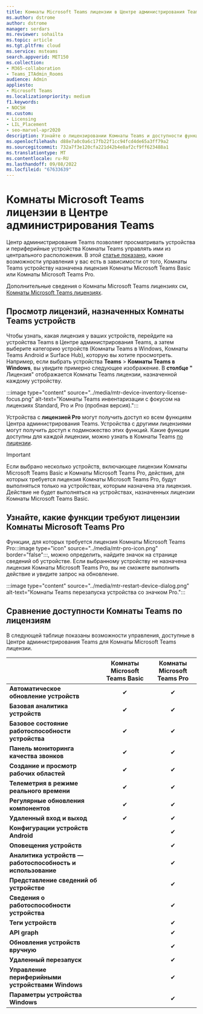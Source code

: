 ```yaml
---
title: Комнаты Microsoft Teams лицензии в Центре администрирования Teams
ms.author: dstrome
author: dstrome
manager: serdars
ms.reviewer: sohailta
ms.topic: article
ms.tgt.pltfrm: cloud
ms.service: msteams
search.appverid: MET150
ms.collection:
- M365-collaboration
- Teams_ITAdmin_Rooms
audience: Admin
appliesto:
- Microsoft Teams
ms.localizationpriority: medium
f1.keywords:
- NOCSH
ms.custom:
- Licensing
- LIL_Placement
- seo-marvel-apr2020
description: Узнайте о лицензировании Комнаты Teams и доступности функций в Центре администрирования Teams и сравните их.
ms.openlocfilehash: d88e7a0c0a6c17fb22f1cc94fcd4de65a3ff79a2
ms.sourcegitcommit: 732a7f3e120cfa221d42b4e8af2cf9ff623488a1
ms.translationtype: MT
ms.contentlocale: ru-RU
ms.lasthandoff: 09/08/2022
ms.locfileid: "67633639"
---
```

# <a name="microsoft-teams-rooms-license-overview-in-teams-admin-center"></a>Комнаты Microsoft Teams лицензии в Центре администрирования Teams

Центр администрирования Teams позволяет просматривать устройства и периферийные устройства Комнаты Teams управлять ими из центрального расположения. В этой [статье показано](#comparison-of-teams-rooms-feature-availability-by-license), какие возможности управления у вас есть в зависимости от того, Комнаты Teams устройству назначена лицензия Комнаты Microsoft Teams Basic или Комнаты Microsoft Teams Pro.

Дополнительные сведения о Комнаты Microsoft Teams лицензиях см[. Комнаты Microsoft Teams лицензиях](rooms-licensing.md).

## <a name="see-which-licenses-are-assigned-to-teams-rooms-devices"></a>Просмотр лицензий, назначенных Комнаты Teams устройств

Чтобы узнать, какая лицензия у ваших устройств, перейдите на устройства Teams в Центре администрирования Teams, а затем выберите категорию устройств (Комнаты Teams в Windows, Комнаты Teams Android и Surface Hub), которую вы хотите просмотреть. Например, если выбрать устройства **Teams** >  **Комнаты Teams в Windows**, вы увидите примерно следующее изображение. В **столбце "** Лицензия" отображается Комнаты Teams лицензии, назначенной каждому устройству.

:::image type="content" source="../media/mtr-device-inventory-license-focus.png" alt-text="Комнаты Teams инвентаризации с фокусом на лицензиях Standard, Pro и Pro (пробная версия).":::

Устройства с **лицензией Pro** могут получить доступ ко всем функциям Центра администрирования Teams. Устройства с другими лицензиями могут получить доступ к подмножество этих функций. Какие функции доступны для каждой лицензии, можно узнать в Комнаты Teams [по лицензии](#comparison-of-teams-rooms-feature-availability-by-license).

> [!IMPORTANT]
> Если выбрано несколько устройств, включающее лицензии Комнаты Microsoft Teams Basic и Комнаты Microsoft Teams Pro, действия, для которых требуется лицензия Комнаты Microsoft Teams Pro, будут выполняться только на устройствах, которым назначена эта лицензия. Действие не будет выполняться на устройствах, назначенных лицензии Комнаты Microsoft Teams Basic.

## <a name="see-which-features-require-a-microsoft-teams-rooms-pro-license"></a>Узнайте, какие функции требуют лицензии Комнаты Microsoft Teams Pro

Функции, для которых требуется лицензия Комнаты Microsoft Teams Pro:::image type="icon" source="../media/mtr-pro-icon.png" border="false":::, можно определить, найдите значок на странице сведений об устройстве. Если выбранному устройству не назначена лицензия Комнаты Microsoft Teams Pro, вы не сможете выполнить действие и увидите запрос на обновление.

:::image type="content" source="../media/mtr-restart-device-dialog.png" alt-text="Комнаты Teams перезапуска устройства со значком Pro.":::

## <a name="comparison-of-teams-rooms-feature-availability-by-license"></a>Сравнение доступности Комнаты Teams по лицензиям

В следующей таблице показаны возможности управления, доступные в Центре администрирования Teams для Комнаты Microsoft Teams лицензии.

|                                               | Комнаты Microsoft Teams Basic | Комнаты Microsoft Teams Pro |
|:----------------------------------------------|:---------------------------:|:-------------------------:|
| **Автоматическое обновление устройств**                  | &#x2714;                    | &#x2714;                  |
| **Базовая аналитика устройств**                    | &#x2714;                    | &#x2714;                  |
| **Базовое состояние работоспособности устройства**                       | &#x2714;                    | &#x2714;                  |
| **Панель мониторинга качества звонков**                    | &#x2714;                    | &#x2714;                  |
| **Создание и просмотр рабочих областей**                | &#x2714;                    | &#x2714;                  |
| **Телеметрия в режиме реального времени**                       | &#x2714;                    | &#x2714;                  |
| **Регулярные обновления компонентов**                   | &#x2714;                    | &#x2714;                  |
| **Удаленный вход и выход**               | &#x2714;                    | &#x2714;                  |
| **Конфигурации устройств Android**             |                             | &#x2714;                  |
| **Оповещения устройств**                             |                             | &#x2714;                  |
| **Аналитика устройств — работоспособность и использование** |                             | &#x2714;                  |
| **Представление сведений об устройстве**                        |                             | &#x2714;                  |
| **Сведения о работоспособности устройства**                     |                             | &#x2714;                  |
| **Теги устройств**                               |                             | &#x2714;                  |
| **API graph**                                |                             | &#x2714;                  |
| **Обновления устройств вручную**                     |                             | &#x2714;                  |
| **Удаленный перезапуск**                            |                             | &#x2714;                  |
| **Управление периферийными устройствами Windows**     |                             | &#x2714;                  |
| **Параметры устройства Windows**                   |                             | &#x2714;                  |
